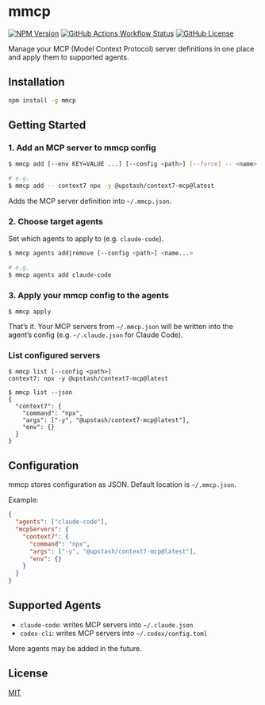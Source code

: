 # mmcp

[![NPM Version](https://img.shields.io/npm/v/mmcp)](https://www.npmjs.com/package/mmcp)
[![GitHub Actions Workflow Status](https://img.shields.io/github/actions/workflow/status/koki-develop/mmcp/release-please.yml)](https://github.com/koki-develop/mmcp/actions/workflows/release-please.yml)
[![GitHub License](https://img.shields.io/github/license/koki-develop/mmcp)](./LICENSE)

Manage your MCP (Model Context Protocol) server definitions in one place and apply them to supported agents.

## Installation

```bash
npm install -g mmcp
```

## Getting Started

### 1. Add an MCP server to mmcp config

```bash
$ mmcp add [--env KEY=VALUE ...] [--config <path>] [--force] -- <name> <command> [args...]

# e.g.
$ mmcp add -- context7 npx -y @upstash/context7-mcp@latest
```

Adds the MCP server definition into `~/.mmcp.json`.

### 2. Choose target agents

Set which agents to apply to (e.g. `claude-code`).

```bash
$ mmcp agents add|remove [--config <path>] <name...>

# e.g.
$ mmcp agents add claude-code
```

### 3. Apply your mmcp config to the agents

```console
$ mmcp apply
```

That’s it. Your MCP servers from `~/.mmcp.json` will be written into the agent’s config (e.g. `~/.claude.json` for Claude Code).

### List configured servers

```console
$ mmcp list [--config <path>]
context7: npx -y @upstash/context7-mcp@latest

$ mmcp list --json
{
  "context7": {
    "command": "npx",
    "args": ["-y", "@upstash/context7-mcp@latest"],
    "env": {}
  }
}
```

## Configuration

mmcp stores configuration as JSON. Default location is `~/.mmcp.json`.

Example:

```json
{
  "agents": ["claude-code"],
  "mcpServers": {
    "context7": {
      "command": "npx",
      "args": ["-y", "@upstash/context7-mcp@latest"],
      "env": {}
    }
  }
}
```

## Supported Agents

- `claude-code`: writes MCP servers into `~/.claude.json`
- `codex-cli`: writes MCP servers into `~/.codex/config.toml`

More agents may be added in the future.

## License

[MIT](./LICENSE)
